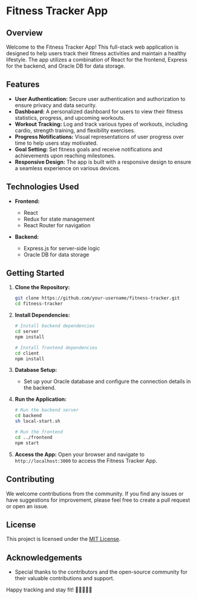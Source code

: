 # Fitness Tracker App

## Overview

Welcome to the Fitness Tracker App! This full-stack web application is designed to help users track their fitness activities and maintain a healthy lifestyle. The app utilizes a combination of React for the frontend, Express for the backend, and Oracle DB for data storage.

## Features

- **User Authentication:** Secure user authentication and authorization to ensure privacy and data security.
- **Dashboard:** A personalized dashboard for users to view their fitness statistics, progress, and upcoming workouts.
- **Workout Tracking:** Log and track various types of workouts, including cardio, strength training, and flexibility exercises.
- **Progress Notifications:** Visual representations of user progress over time to help users stay motivated.
- **Goal Setting:** Set fitness goals and receive notifications and achievements upon reaching milestones.
- **Responsive Design:** The app is built with a responsive design to ensure a seamless experience on various devices.

## Technologies Used

- **Frontend:**
  - React
  - Redux for state management
  - React Router for navigation

- **Backend:**
  - Express.js for server-side logic
  - Oracle DB for data storage

## Getting Started

1. **Clone the Repository:**
   ```bash
   git clone https://github.com/your-username/fitness-tracker.git
   cd fitness-tracker
   ```

2. **Install Dependencies:**
   ```bash
   # Install backend dependencies
   cd server
   npm install

   # Install frontend dependencies
   cd client
   npm install
   ```

3. **Database Setup:**
   - Set up your Oracle database and configure the connection details in the backend.

4. **Run the Application:**
   ```bash
   # Run the backend server
   cd backend
   sh local-start.sh

   # Run the frontend
   cd ../frontend
   npm start
   ```

5. **Access the App:**
   Open your browser and navigate to `http://localhost:3000` to access the Fitness Tracker App.

## Contributing

We welcome contributions from the community. If you find any issues or have suggestions for improvement, please feel free to create a pull request or open an issue.

## License

This project is licensed under the [MIT License](LICENSE).

## Acknowledgements

- Special thanks to the contributors and the open-source community for their valuable contributions and support.

Happy tracking and stay fit! 💪🏋️‍♀️🏃‍♂️

